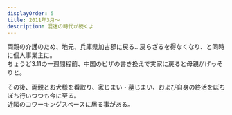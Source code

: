 ```yaml
---
displayOrder: 5
title: 2011年3月〜
description: 混迷の時代が続くよ
---
```


両親の介護のため、地元、兵庫県加古郡に戻る…戻らざるを得なくなり、と同時に個人事業主に。  
ちょうど3.11の一週間程前、中国のビザの書き換えで実家に戻ると母親がげっそりと。

その後、両親とお犬様を看取り、家じまい・墓じまい、および自身の終活をぼちぼち行いつつも今に至る。  
近隣のコワーキングスペースに居る事がある。
